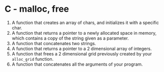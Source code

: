# C - malloc, free

1. A function that creates an array of chars, and initializes it with a specific char.
2. A function that returns a pointer to a newly allocated space in memory, which contains a copy of the string given as a parameter.
3. A function that concatenates two strings.
4. A function that returns a pointer to a 2 dimensional array of integers.
5. A function that frees a 2 dimensional grid previously created by your `alloc_grid` function.
6. A function that concatenates all the arguments of your program.